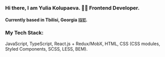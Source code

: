 ### Hi there, I am Yulia Kolupaeva. 👩‍💻 Frontend Developer.
#### Currently based in Tbilisi, Georgia 🇬🇪.

### My Tech Stack:
JavaScript, TypeScript, React.js + Redux/MobX, HTML, CSS (CSS modules, Styled Components, SCSS, LESS, BEM).

